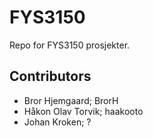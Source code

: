 # FYS3150

Repo for FYS3150 prosjekter.

## Contributors

- Bror Hjemgaard; BrorH
- Håkon Olav Torvik; haakooto
- Johan Kroken; ?

